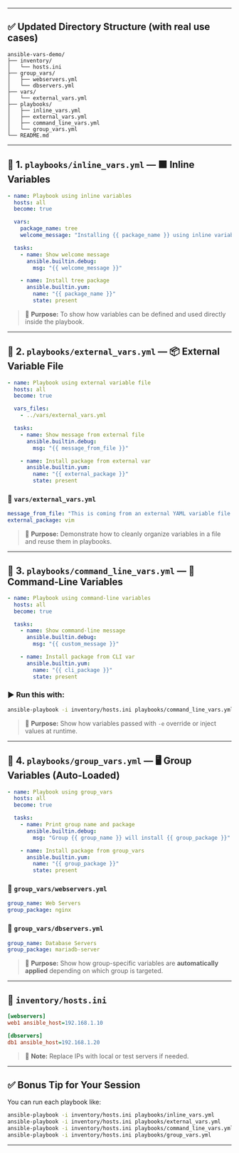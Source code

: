 
---

## ✅ Updated Directory Structure (with real use cases)

```
ansible-vars-demo/
├── inventory/
│   └── hosts.ini
├── group_vars/
│   ├── webservers.yml
│   └── dbservers.yml
├── vars/
│   └── external_vars.yml
├── playbooks/
│   ├── inline_vars.yml
│   ├── external_vars.yml
│   ├── command_line_vars.yml
│   └── group_vars.yml
└── README.md
```

---

## 🔹 1. `playbooks/inline_vars.yml` — 🟩 Inline Variables

```yaml
- name: Playbook using inline variables
  hosts: all
  become: true

  vars:
    package_name: tree
    welcome_message: "Installing {{ package_name }} using inline variables"

  tasks:
    - name: Show welcome message
      ansible.builtin.debug:
        msg: "{{ welcome_message }}"

    - name: Install tree package
      ansible.builtin.yum:
        name: "{{ package_name }}"
        state: present
```

> 🎯 **Purpose:** To show how variables can be defined and used directly inside the playbook.

---

## 🔹 2. `playbooks/external_vars.yml` — 📦 External Variable File

```yaml
- name: Playbook using external variable file
  hosts: all
  become: true

  vars_files:
    - ../vars/external_vars.yml

  tasks:
    - name: Show message from external file
      ansible.builtin.debug:
        msg: "{{ message_from_file }}"

    - name: Install package from external var
      ansible.builtin.yum:
        name: "{{ external_package }}"
        state: present
```

### 📄 `vars/external_vars.yml`

```yaml
message_from_file: "This is coming from an external YAML variable file."
external_package: vim
```

> 🎯 **Purpose:** Demonstrate how to cleanly organize variables in a file and reuse them in playbooks.

---

## 🔹 3. `playbooks/command_line_vars.yml` — 🧪 Command-Line Variables

```yaml
- name: Playbook using command-line variables
  hosts: all
  become: true

  tasks:
    - name: Show command-line message
      ansible.builtin.debug:
        msg: "{{ custom_message }}"

    - name: Install package from CLI var
      ansible.builtin.yum:
        name: "{{ cli_package }}"
        state: present
```

### ▶️ Run this with:

```bash
ansible-playbook -i inventory/hosts.ini playbooks/command_line_vars.yml -e "custom_message='Hello from CLI' cli_package=curl"
```

> 🎯 **Purpose:** Show how variables passed with `-e` override or inject values at runtime.

---

## 🔹 4. `playbooks/group_vars.yml` — 🖥️ Group Variables (Auto-Loaded)

```yaml
- name: Playbook using group_vars
  hosts: all
  become: true

  tasks:
    - name: Print group name and package
      ansible.builtin.debug:
        msg: "Group {{ group_name }} will install {{ group_package }}"

    - name: Install package from group_vars
      ansible.builtin.yum:
        name: "{{ group_package }}"
        state: present
```

### 📄 `group_vars/webservers.yml`

```yaml
group_name: Web Servers
group_package: nginx
```

### 📄 `group_vars/dbservers.yml`

```yaml
group_name: Database Servers
group_package: mariadb-server
```

> 🎯 **Purpose:** Show how group-specific variables are **automatically applied** depending on which group is targeted.

---

## 📄 `inventory/hosts.ini`

```ini
[webservers]
web1 ansible_host=192.168.1.10

[dbservers]
db1 ansible_host=192.168.1.20
```

> 🎯 **Note:** Replace IPs with local or test servers if needed.

---

## ✅ Bonus Tip for Your Session

You can run each playbook like:

```bash
ansible-playbook -i inventory/hosts.ini playbooks/inline_vars.yml
ansible-playbook -i inventory/hosts.ini playbooks/external_vars.yml
ansible-playbook -i inventory/hosts.ini playbooks/command_line_vars.yml -e "custom_message='CLI Hello' cli_package=curl"
ansible-playbook -i inventory/hosts.ini playbooks/group_vars.yml
```

---

